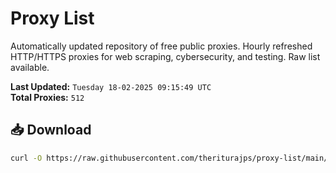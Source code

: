 # Proxy List

Automatically updated repository of free public proxies. Hourly refreshed HTTP/HTTPS proxies for web scraping, cybersecurity, and testing. Raw list available.

**Last Updated:** `Tuesday 18-02-2025 09:15:49 UTC`  
**Total Proxies:** `512`

## 📥 Download
```bash
curl -O https://raw.githubusercontent.com/theriturajps/proxy-list/main/proxies.txt
